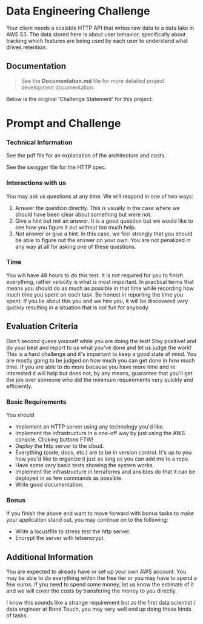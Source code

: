 # **Data Engineering Challenge**

Your client needs a scalable HTTP API that writes raw data to a data lake in AWS S3. The data stored here is about user behavior, specifically about tracking which features are being used by each user to understand what drives retention.

## **Documentation**

> See the **Documentation.md** file for more detailed project development documentation.

Below is the original 'Challenge Statement' for this project:

# **Prompt and Challenge**

### Technical Information

See the pdf file for an explanation of the architecture and costs.

See the swagger file for the HTTP spec.

### Interactions with us

You may ask us questions at any time. We will respond in one of two ways:

1. Answer the question directly. This is usually in the case where we should
   have been clear about something but were not.
2. Give a hint but not an answer. It is a good question but we would like to
   see how you figure it out without too much help.
3. Not answer or give a hint. In this case, we feel strongly that you should
   be able to figure out the answer on your own. You are not penalized in any
   way at all for asking one of these questions.

### Time

You will have 48 hours to do this test. It is not required for you to finish
everything, rather velocity is what is most important. In practical terms that
means you should do as much as possible in that time while recording how much 
time you spent on each task. Be honest in reporting the time you spent. If you 
lie about this you and we hire you, it will be discovered very quickly
resulting in a situation that is not fun for anybody.

## Evaluation Criteria

Don't second guess yourself while you are doing the test! Stay positive! and
do your best and report to us what you've done and let us judge the work! 
This is a hard challenge and it's important to keep a good state of mind. You 
are mostly going to be judged on how much you can get done in how much time. If 
you are able to do more because you have more time and re interested it will 
help but does not, by any means, guarantee that you'll get the job over 
someone who did the minimum requirements very quickly and efficiently.

### Basic Requirements

You should

- Implement an HTTP server using any technology you'd like.
- Implement the infrastructure in a one-off way by just using the
  AWS console. Clicking buttons FTW!
- Deploy the http server to the cloud.
- Everything (code, docs, etc.) are to be in version control. It's up to you
  how you'd like to organize it just as long as you can add me to a repo.
- Have some very basic tests showing the system works.
- Implement the infrastructure in terraforms and ansibles do that it can be deployed
  in as few commands as possible.
- Write good documentation.

### Bonus

If you finish the above and want to move forward with bonus tasks to make
your application stand out, you may continue on to the following:

- Write a locustfile to stress test the http server.
- Encrypt the server with letsencrypt.

## Additional Information

You are expected to already have or set up your own AWS account. You may be 
able to do everything within the free tier or you may have to spend a few euros. 
If you need to spend some money, let us know the estimate of it and we will
cover the costs by transfering the money to you directly.

I know this sounds like a strange requirement but as the first data scientist
/ data engineer at Bond Touch, you may very well end up doing these kinds
of tasks.